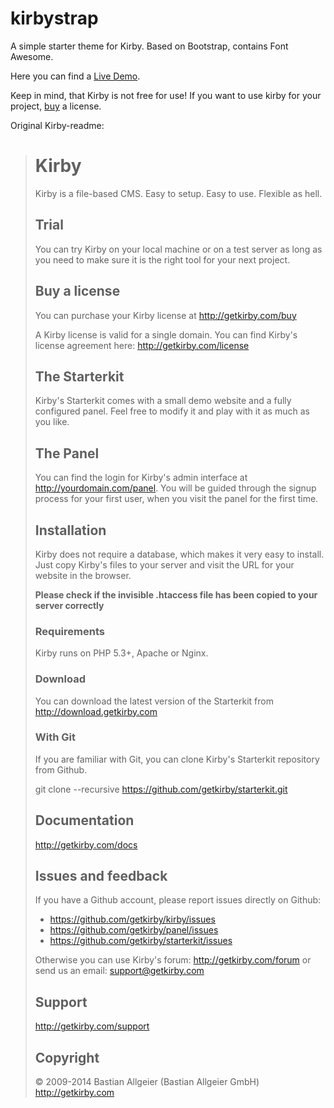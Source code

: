 # kirbystrap

A simple starter theme for Kirby.
Based on Bootstrap, contains Font Awesome.

Here you can find a <a href="http://kirbystrap.azurewebsites.net/">Live Demo</a>.

Keep in mind, that Kirby is not free for use! If you want to use kirby for your project, <a href="http://getkirby.com/buy">buy</a> a license.

Original Kirby-readme:

># Kirby
>
>Kirby is a file-based CMS.
>Easy to setup. Easy to use. Flexible as hell.
>
>## Trial
>
>You can try Kirby on your local machine or on a test
>server as long as you need to make sure it is the right
>tool for your next project.
>
>## Buy a license
>
>You can purchase your Kirby license at
><http://getkirby.com/buy>
>
>A Kirby license is valid for a single domain. You can find
>Kirby's license agreement here: <http://getkirby.com/license>
>
>## The Starterkit
>
>Kirby's Starterkit comes with a small demo website and a fully
>configured panel. Feel free to modify it and play with it as
>much as you like.
>
>## The Panel
>
>You can find the login for Kirby's admin interface at
>http://yourdomain.com/panel. You will be guided through the signup
>process for your first user, when you visit the panel
>for the first time.
>
>## Installation
>
>Kirby does not require a database, which makes it very easy to
>install. Just copy Kirby's files to your server and visit the
>URL for your website in the browser.
>
>**Please check if the invisible .htaccess file has been
>copied to your server correctly**
>
>### Requirements
>
>Kirby runs on PHP 5.3+, Apache or Nginx.
>
>### Download
>
>You can download the latest version of the Starterkit
>from http://download.getkirby.com
>
>### With Git
>
>If you are familiar with Git, you can clone Kirby's
>Starterkit repository from Github.
>
>    git clone --recursive https://github.com/getkirby/starterkit.git
>
>## Documentation
><http://getkirby.com/docs>
>
>## Issues and feedback
>
>If you have a Github account, please report issues
>directly on Github:
>
>- <https://github.com/getkirby/kirby/issues>
>- <https://github.com/getkirby/panel/issues>
>- <https://github.com/getkirby/starterkit/issues>
>
>Otherwise you can use Kirby's forum: http://getkirby.com/forum
>or send us an email: <support@getkirby.com>
>
>## Support
><http://getkirby.com/support>
>
>## Copyright
>
>© 2009-2014 Bastian Allgeier (Bastian Allgeier GmbH)
><http://getkirby.com>
